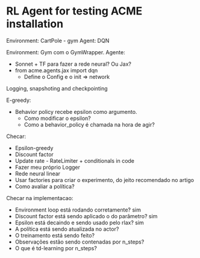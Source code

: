 # RL Agent for testing ACME installation

Environment: CartPole - gym
Agent: DQN


Environment: Gym com o GymWrapper.
Agente: 
- Sonnet + TF para fazer a rede neural? Ou Jax?
- from acme.agents.jax import dqn
    - Define o Config e o init => network

Logging, snapshoting and checkpointing

E-greedy:
- Behavior policy recebe epsilon como argumento.
    - Como modificar o epsilon?
    - Como a behavior_policy é chamada na hora de agir?

Checar:
- Epsilon-greedy
- Discount factor
- Update rate -  RateLimiter + conditionals in code
- Fazer meu próprio Logger
- Rede neural linear
- Usar factories para criar o experimento, do jeito recomendado no artigo
- Como avaliar a política?


Checar na implementacao:
- Environment loop está rodando corretamente? sim
- Discount factor está sendo aplicado o do parâmetro? sim
- Epsilon está decaindo e sendo usado pelo rlax? sim
- A política está sendo atualizada no actor?
- O treinamento está sendo feito?
- Observações estão sendo contenadas por n_steps?
- O que é td-learning por n_steps?